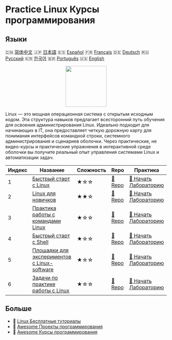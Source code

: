 # Practice Linux Курсы программирования

## Языки

🇨🇳 [简体中文](README_zh.md) 🇯🇵 [日本語](README_ja.md) 🇪🇸 [Español](README_es.md) 🇫🇷 [Français](README_fr.md) 🇩🇪 [Deutsch](README_de.md) 🇷🇺 [Русский](README_ru.md) 🇰🇷 [한국어](README_ko.md) 🇧🇷 [Português](README_pt.md) 🇺🇸 [English](README.md) 

<div align="center">
<img width="128px" src="https://file.labex.io/path/k5LXo5b82pJm.png">
</div>

Linux — это мощная операционная система с открытым исходным кодом. Эта структура навыков предлагает всесторонний путь обучения для освоения администрирования Linux. Идеально подходит для начинающих в IT, она предоставляет четкую дорожную карту для понимания интерфейсов командной строки, системного администрирования и сценариев оболочки. Через практические, не видео-курсы и практические упражнения в интерактивной среде оболочки вы получите реальный опыт управления системами Linux и автоматизации задач.

|   Индекс | Название                                                                                              | Сложность   | Repo                                                                          | Практика                                                                                  |
|----------|-------------------------------------------------------------------------------------------------------|-------------|-------------------------------------------------------------------------------|-------------------------------------------------------------------------------------------|
|        1 | [Быстрый старт с Linux](https://labex.io/ru/courses/quick-start-with-linux)                           | ★☆☆         | [🔗 Repo](https://github.com/labex-labs/quick-start-with-linux)               | [🚀 Начать Лабораторию](https://labex.io/ru/courses/quick-start-with-linux)               |
|        2 | [Linux для новичков](https://labex.io/ru/courses/linux-for-noobs)                                     | ★★☆         | [🔗 Repo](https://github.com/labex-labs/linux-for-noobs)                      | [🚀 Начать Лабораторию](https://labex.io/ru/courses/linux-for-noobs)                      |
|        3 | [Практика работы с командами Linux](https://labex.io/ru/courses/linux-basic-commands-practice-online) | ★☆☆         | [🔗 Repo](https://github.com/labex-labs/linux-basic-commands-practice-online) | [🚀 Начать Лабораторию](https://labex.io/ru/courses/linux-basic-commands-practice-online) |
|        4 | [Быстрый старт с Shell](https://labex.io/ru/courses/quick-start-with-shell)                           | ★☆☆         | [🔗 Repo](https://github.com/labex-labs/quick-start-with-shell)               | [🚀 Начать Лабораторию](https://labex.io/ru/courses/quick-start-with-shell)               |
|        5 | [Площадки для экспериментов с Linux-software](https://labex.io/ru/courses/linux-software-playgrounds) | ★☆☆         | [🔗 Repo](https://github.com/labex-labs/linux-software-playgrounds)           | [🚀 Начать Лабораторию](https://labex.io/ru/courses/linux-software-playgrounds)           |
|        6 | [Задачи по практике работы с Linux](https://labex.io/ru/courses/linux-practice-challenges)            | ★☆☆         | [🔗 Repo](https://github.com/labex-labs/linux-practice-challenges)            | [🚀 Начать Лабораторию](https://labex.io/ru/courses/linux-practice-challenges)            |

## Больше

- 🔗 [Linux Бесплатные туториалы](https://github.com/labex-labs/linux-free-tutorials)
- 🔗 [Awesome Проекты программирования](https://github.com/labex-labs/awesome-programming-projects)
- 🔗 [Awesome Курсы программирования](https://github.com/labex-labs/awesome-programming-courses)

